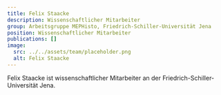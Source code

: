 ```yaml
---
title: Felix Staacke
description: Wissenschaftlicher Mitarbeiter
group: Arbeitsgruppe MEPHisto, Friedrich-Schiller-Universität Jena
position: Wissenschaftlicher Mitarbeiter
publications: []
image:
  src: ../../assets/team/placeholder.png
  alt: Felix Staacke
---
```


Felix Staacke ist wissenschaftlicher Mitarbeiter an der Friedrich-Schiller-Universität Jena.
